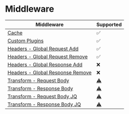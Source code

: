 # Middleware

| Middleware  | Supported |
| ----------- | --------- |
| [Cache](./../config/samples/httpbin_cache.yaml) | ✅ |
| [Custom Plugins](./api-definitions/custom_plugin.md) | ✅ |
| [Headers - Global Request Add](../config/samples/httpbin_global-headers.yaml) | ✅ |
| [Headers - Global Request Remove](../config/samples/httpbin_global-headers.yaml) | ✅ |
| [Headers - Global Response Add](../config/samples/httpbin_global-headers.yaml) | ❌ |
| [Headers - Global Response Remove](../config/samples/httpbin_global-headers.yaml) | ❌ |
| [Transform - Request Body](../config/samples/httpbin_transform.yaml) | [⚠️](# "Requires testing") |
| [Transform - Response Body](../config/samples/httpbin_transform.yaml) | [⚠️](# "Requires testing") |
| [Transform - Request Body JQ](../config/samples/httpbin_transform.yaml) | [⚠️](# "Requires JQ on Gateway Host & Testing") |
| [Transform - Response Body JQ](../config/samples/httpbin_transform.yaml) | [⚠️](# "Requires JQ on Gateway Host & Testing") |
